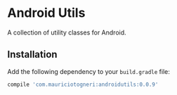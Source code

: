 # Android Utils
A collection of utility classes for Android.

## Installation
Add the following dependency to your `build.gradle` file:

```groovy
compile 'com.mauriciotogneri:androidutils:0.0.9'
```